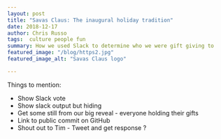 ```yaml
---
layout: post
title: "Savas Claus: The inaugural holiday tradition"
date: 2018-12-17
author: Chris Russo
tags:  culture people fun
summary: How we used Slack to determine who we were gift giving to
featured_image: "/blog/https2.jpg"
featured_image_alt: "Savas Claus logo"

---
```


Things to mention:

- Show Slack vote
- Show slack output but hiding
- Get some still from our big reveal - everyone holding their gifts
- Link to public commit on GitHub
- Shout out to Tim - Tweet and get response ? 


